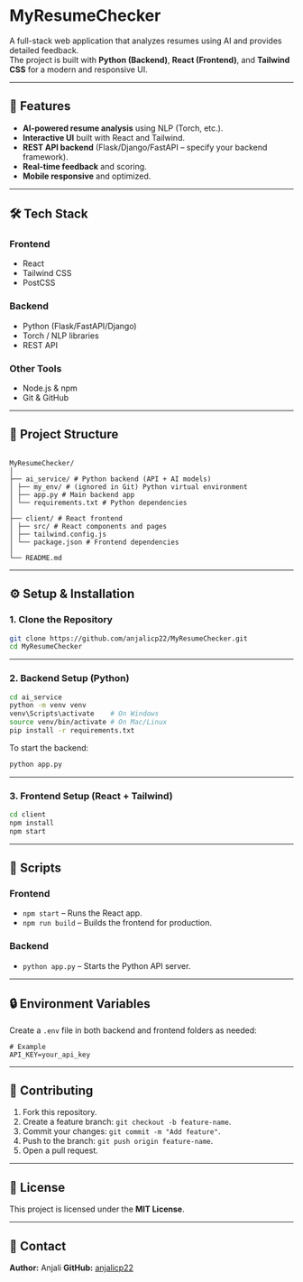 # MyResumeChecker

A full-stack web application that analyzes resumes using AI and provides detailed feedback.  
The project is built with **Python (Backend)**, **React (Frontend)**, and **Tailwind CSS** for a modern and responsive UI.

---

## 🚀 Features

- **AI-powered resume analysis** using NLP (Torch, etc.).
- **Interactive UI** built with React and Tailwind.
- **REST API backend** (Flask/Django/FastAPI – specify your backend framework).
- **Real-time feedback** and scoring.
- **Mobile responsive** and optimized.

---

## 🛠 Tech Stack

### **Frontend**

- React
- Tailwind CSS
- PostCSS

### **Backend**

- Python (Flask/FastAPI/Django)
- Torch / NLP libraries
- REST API

### **Other Tools**

- Node.js & npm
- Git & GitHub

---

## 📂 Project Structure

```

MyResumeChecker/
│
├── ai_service/ # Python backend (API + AI models)
│ ├── my_env/ # (ignored in Git) Python virtual environment
│ ├── app.py # Main backend app
│ └── requirements.txt # Python dependencies
│
├── client/ # React frontend
│ ├── src/ # React components and pages
│ ├── tailwind.config.js
│ └── package.json # Frontend dependencies
│
└── README.md

```

---

## ⚙️ Setup & Installation

### **1. Clone the Repository**

```bash
git clone https://github.com/anjalicp22/MyResumeChecker.git
cd MyResumeChecker
```

---

### **2. Backend Setup (Python)**

```bash
cd ai_service
python -m venv venv
venv\Scripts\activate    # On Windows
source venv/bin/activate # On Mac/Linux
pip install -r requirements.txt
```

To start the backend:

```bash
python app.py
```

---

### **3. Frontend Setup (React + Tailwind)**

```bash
cd client
npm install
npm start
```

---

## 🌟 Scripts

### **Frontend**

- `npm start` – Runs the React app.
- `npm run build` – Builds the frontend for production.

### **Backend**

- `python app.py` – Starts the Python API server.

---

## 🔒 Environment Variables

Create a `.env` file in both backend and frontend folders as needed:

```
# Example
API_KEY=your_api_key
```

---

## 🤝 Contributing

1. Fork this repository.
2. Create a feature branch: `git checkout -b feature-name`.
3. Commit your changes: `git commit -m "Add feature"`.
4. Push to the branch: `git push origin feature-name`.
5. Open a pull request.

---

## 📜 License

This project is licensed under the **MIT License**.

---

## 📧 Contact

**Author:** Anjali
**GitHub:** [anjalicp22](https://github.com/anjalicp22)
